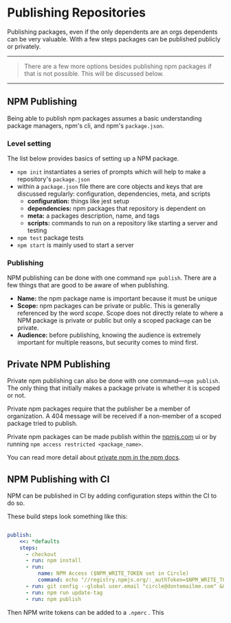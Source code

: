 # Publishing Repositories

Publishing packages, even if the only dependents are an orgs dependents can be very valuable. With a few steps packages can be published publicly or privately.

----

> There are a few more options besides publishing npm packages if that is not possible. This will be discussed below.

----

## NPM Publishing

Being able to publish npm packages assumes a basic understanding package managers, npm's cli, and npm's `package.json`.

### Level setting

The list below provides basics of setting up a NPM package.

- `npm init` instantiates a series of prompts which will help to make a repository's `package.json`
- within a `package.json` file there are core objects and keys that are discussed regularly: configuration, dependencies, meta, and scripts
  - **configuration:** things like jest setup
  - **dependencies:** npm packages that repository is dependent on
  - **meta:** a packages description, name, and tags
  - **scripts:** commands to run on a repository like starting a server and testing
- `npm test` package tests
- `npm start` is mainly used to start a server

### Publishing

NPM publishing can be done with one command `npm publish`. There are a few things that are good to be aware of when publishing.

- **Name:** the npm package name is important because it must be unique
- **Scope:** npm packages can be private or public. This is generally referenced by the word _scope_. Scope does not directly relate to where a NPM package is private or public but only a scoped package can be private.
- **Audience:** before publishing, knowing the audience is extremely important for multiple reasons, but security comes to mind first.

## Private NPM Publishing

Private npm publishing can also be done with one command—`npm publish`. The only thing that initially makes a package private is whether it is scoped or not.

Private npm packages require that the publisher be a member of organization. A 404 message will be received if a non-member of a scoped package tried to publish.

Private npm packages can be made publish within the [npmjs.com](https://npmjs.com) ui
or by running `npm access restricted <package_name>`.

You can read more detail about [private npm in the npm docs](https://docs.npmjs.com/private-modules/intro).

## NPM Publishing with CI

NPM can be published in CI by adding configuration steps within the CI to do so.

These build steps look something like this:

```yml

publish:
    <<: *defaults
    steps:
      - checkout
      - run: npm install
      - run:
          name: NPM Access ($NPM_WRITE_TOKEN set in Circle)
          command: echo "//registry.npmjs.org/:_authToken=$NPM_WRITE_TOKEN" >> ~/.npmrc
      - run: git config --global user.email "circle@dontemailme.com" && git config user.name "CircleCI"
      - run: npm run update-tag
      - run: npm publish

```

Then NPM write tokens can be added to a `.npmrc` . This
